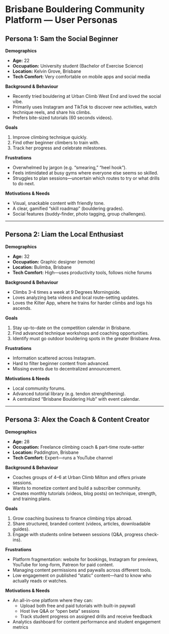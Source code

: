 # Brisbane Bouldering Community Platform — User Personas

## Persona 1: Sam the Social Beginner

**Demographics**  
- **Age:** 22  
- **Occupation:** University student (Bachelor of Exercise Science)  
- **Location:** Kelvin Grove, Brisbane  
- **Tech Comfort:** Very comfortable on mobile apps and social media  

**Background & Behaviour**  
- Recently tried bouldering at Urban Climb West End and loved the social vibe.  
- Primarily uses Instagram and TikTok to discover new activities, watch technique reels, and share his climbs.  
- Prefers bite-sized tutorials (60 seconds videos).

**Goals**  
1. Improve climbing technique quickly.  
2. Find other beginner climbers to train with.  
3. Track her progress and celebrate milestones.  

**Frustrations**  
- Overwhelmed by jargon (e.g. “smearing,” “heel hook”).  
- Feels intimidated at busy gyms where everyone else seems so skilled.  
- Struggles to plan sessions—uncertain which routes to try or what drills to do next.  

**Motivations & Needs**  
- Visual, snackable content with friendly tone.
- A clear, gamified “skill roadmap” (bouldering grades).  
- Social features (buddy-finder, photo tagging, group challenges).  

---

## Persona 2: Liam the Local Enthusiast

**Demographics**  
- **Age:** 32  
- **Occupation:** Graphic designer (remote)  
- **Location:** Bulimba, Brisbane  
- **Tech Comfort:** High—uses productivity tools, follows niche forums  

**Background & Behaviour**  
- Climbs 3–4 times a week at 9 Degrees Morningside.  
- Loves analyzing beta videos and local route-setting updates.  
- Loves the Kilter App, where he trains for harder climbs and logs his ascends.

**Goals**  
1. Stay up-to-date on the competition calendar in Brisbane.  
2. Find advanced technique workshops and coaching opportunities.  
3. Identify must go outdoor bouldering spots in the greater Brisbane Area.  

**Frustrations**  
- Information scattered across Instagram. 
- Hard to filter beginner content from advanced.  
- Missing events due to decentralized announcement.  

**Motivations & Needs**  
- Local community forums.
- Advanced tutorial library (e.g. tendon strenghthening).  
- A centralized “Brisbane Bouldering Hub” with event calendar.  

---

## Persona 3: Alex the Coach & Content Creator

**Demographics**  
- **Age:** 28  
- **Occupation:** Freelance climbing coach & part-time route-setter  
- **Location:** Paddington, Brisbane  
- **Tech Comfort:** Expert—runs a YouTube channel  

**Background & Behaviour**  
- Coaches groups of 4–6 at Urban Climb Milton and offers private sessions. 
- Wants to monetize content and build a subscriber community.  
- Creates monthly tutorials (videos, blog posts) on technique, strength, and training plans.  

**Goals**  
1. Grow coaching business to finance climbing trips abroad.  
2. Share structured, branded content (videos, articles, downloadable guides).  
3. Engage with students online between sessions (Q&A, progress check-ins).  

**Frustrations**  
- Platform fragmentation: website for bookings, Instagram for previews, YouTube for long-form, Patreon for paid content.  
- Managing content permissions and paywalls across different tools.  
- Low engagement on published “static” content—hard to know who actually reads or watches.  

**Motivations & Needs**  
- An all-in-one platform where they can:  
  - Upload both free and paid tutorials with built-in paywall  
  - Host live Q&A or “open beta” sessions  
  - Track student progress on assigned drills and receive feedback  
- Analytics dashboard for content performance and student engagement metrics  
